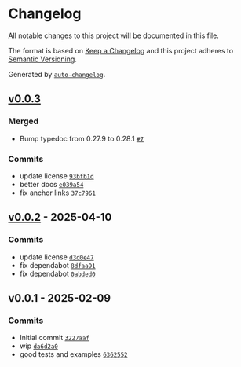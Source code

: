 # Changelog

All notable changes to this project will be documented in this file.

The format is based on [Keep a Changelog](https://keepachangelog.com/en/1.0.0/)
and this project adheres to [Semantic Versioning](https://semver.org/spec/v2.0.0.html).

Generated by [`auto-changelog`](https://github.com/CookPete/auto-changelog).

## [v0.0.3](https://github.com/substrate-system/anchor/compare/v0.0.2...v0.0.3)

### Merged

- Bump typedoc from 0.27.9 to 0.28.1 [`#7`](https://github.com/substrate-system/anchor/pull/7)

### Commits

- update license [`93bfb1d`](https://github.com/substrate-system/anchor/commit/93bfb1d91a3c5b8f8f34b2e6668a1b1f6eecd543)
- better docs [`e039a54`](https://github.com/substrate-system/anchor/commit/e039a54088abb4dccf7f30f19f57e525d78a52fc)
- fix anchor links [`37c7961`](https://github.com/substrate-system/anchor/commit/37c79619515e9696292543383079468fd759f412)

## [v0.0.2](https://github.com/substrate-system/anchor/compare/v0.0.1...v0.0.2) - 2025-04-10

### Commits

- update license [`d3d0e47`](https://github.com/substrate-system/anchor/commit/d3d0e47c66205072487e4ab19e94ce08a36226aa)
- fix dependabot [`8dfaa91`](https://github.com/substrate-system/anchor/commit/8dfaa911619746443d7aaf62d96a40ed02202d0d)
- fix dependabot [`0abded0`](https://github.com/substrate-system/anchor/commit/0abded0a468dd33a2ca16f1bb5e4a6d487b3e540)

## v0.0.1 - 2025-02-09

### Commits

- Initial commit [`3227aaf`](https://github.com/substrate-system/anchor/commit/3227aaf463fc49e1c8d8b03e09a5890096705ed6)
- wip [`da6d2a0`](https://github.com/substrate-system/anchor/commit/da6d2a0ee0f22473a8b4cf3861a81aa93f12e8ad)
- good tests and examples [`6362552`](https://github.com/substrate-system/anchor/commit/63625521666d22781ab936c54333c60db497c3fb)
